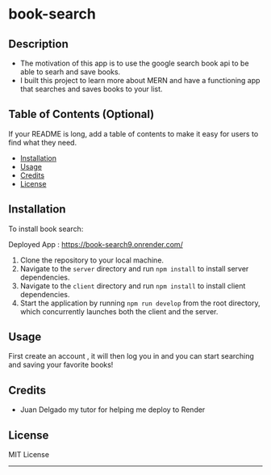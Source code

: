 # book-search

## Description

- The motivation of this app is to use the google search book api to be able to searh and save books.
- I built this project to learn more about MERN and have a functioning app that searches and saves books to your list. 

## Table of Contents (Optional)

If your README is long, add a table of contents to make it easy for users to find what they need.

- [Installation](#installation)
- [Usage](#usage)
- [Credits](#credits)
- [License](#license)

## Installation

 To install book search:

 Deployed App : https://book-search9.onrender.com/

1. Clone the repository to your local machine.
2. Navigate to the `server` directory and run `npm install` to install server dependencies.
3. Navigate to the `client` directory and run `npm install` to install client dependencies.
4. Start the application by running `npm run develop` from the root directory, which concurrently launches both the client and the server.

## Usage

First create an account , it will then log you in and you can start searching and saving your favorite books!

## Credits

- Juan Delgado my tutor for helping me deploy to Render

## License

MIT License 

---